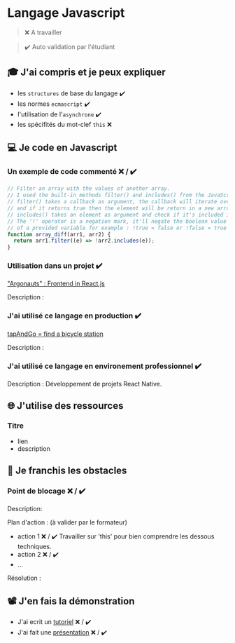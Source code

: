 # Langage Javascript

> ❌ A travailler

> ✔️ Auto validation par l'étudiant

## 🎓 J'ai compris et je peux expliquer

- les `structures` de base du langage ✔️
- les normes `ecmascript` ✔️
- l'utilisation de l'`asynchrone` ✔️
- les spécifités du mot-clef `this` ❌

## 💻 Je code en Javascript

### Un exemple de code commenté ❌ / ✔️

```javascript
// Filter an array with the values of another array.
// I used the built-in methods filter() and includes() from the JavaScript global object Array.
// filter() takes a callback as argument, the callback will iterate over the array
// and if it returns true then the element will be return in a new array.
// includes() takes an element as argument and check if it's included in the provided array.
// The '!' operator is a negation mark, it'll negate the boolean value
// of a provided variable for example : !true = false or !false = true
function array_diff(arr1, arr2) {
  return arr1.filter((e) => !arr2.includes(e));
}
```

### Utilisation dans un projet ✔️

["Argonauts" : Frontend in React.js](https://github.com/kimlesieur/argonauts-frontend)

Description :

### J'ai utilisé ce langage en production ✔️

[tapAndGo = find a bicycle station](https://tapandgo.netlify.app/)

Description :

### J'ai utilisé ce langage en environement professionnel ✔️

Description :
Développement de projets React Native.

## 🌐 J'utilise des ressources

### Titre

- lien
- description

## 🚧 Je franchis les obstacles

### Point de blocage ❌ / ✔️

Description:

Plan d'action : (à valider par le formateur)

- action 1 ❌ / ✔️
  Travailler sur 'this' pour bien comprendre les dessous techniques.
- action 2 ❌ / ✔️
- ...

Résolution :

## 📽️ J'en fais la démonstration

- J'ai ecrit un [tutoriel](...) ❌ / ✔️
- J'ai fait une [présentation](...) ❌ / ✔️
